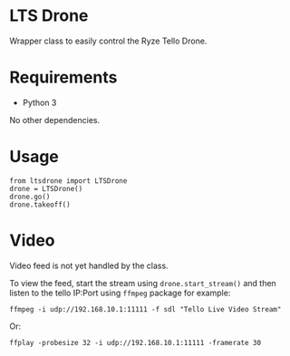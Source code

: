 # LTS Drone

Wrapper class to easily control the Ryze Tello Drone.

# Requirements

- Python 3

No other dependencies.

# Usage

    from ltsdrone import LTSDrone
    drone = LTSDrone()
    drone.go()
    drone.takeoff()

# Video

Video feed is not yet handled by the class.

To view the feed, start the stream using `drone.start_stream()` and then listen to the tello IP:Port using `ffmpeg` package for example:

    ffmpeg -i udp://192.168.10.1:11111 -f sdl "Tello Live Video Stream"

Or:

    ffplay -probesize 32 -i udp://192.168.10.1:11111 -framerate 30